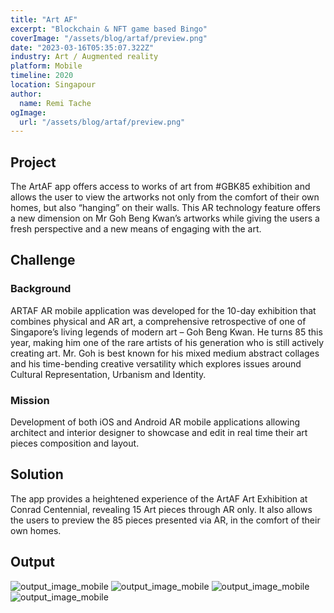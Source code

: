 ```yaml
---
title: "Art AF"
excerpt: "Blockchain & NFT game based Bingo"
coverImage: "/assets/blog/artaf/preview.png"
date: "2023-03-16T05:35:07.322Z"
industry: Art / Augmented reality
platform: Mobile
timeline: 2020
location: Singapour
author:
  name: Remi Tache
ogImage:
  url: "/assets/blog/artaf/preview.png"
---
```


## Project

The ArtAF app offers access to works of art from #GBK85 exhibition and allows the user to view the artworks not only from the comfort of their own homes, but also “hanging” on their walls. This AR technology feature offers a new dimension on Mr Goh Beng Kwan’s artworks while giving the users a fresh perspective and a new means of engaging with the art.

## Challenge

### Background

ARTAF AR mobile application was developed for the 10-day exhibition that combines physical and AR art, a comprehensive retrospective of one of Singapore’s living legends of modern art – Goh Beng Kwan. He turns 85 this year, making him one of the rare artists of his generation who is still actively creating art. Mr. Goh is best known for his mixed medium abstract collages and his time-bending creative versatility which explores issues around Cultural Representation, Urbanism and Identity.

### Mission

Development of both iOS and Android AR mobile applications allowing architect and interior designer to showcase and edit in real time their art pieces composition and layout. 

## Solution

The app provides a heightened experience of the ArtAF Art Exhibition at Conrad Centennial, revealing 15 Art pieces through AR only. It also allows the users to preview the 85 pieces presented via AR, in the comfort of their own homes.

## Output

![output_image_mobile](/assets/blog/artaf/img1.jpg)
![output_image_mobile](/assets/blog/artaf/img2.jpg) 
![output_image_mobile](/assets/blog/artaf/img3.jpg) 
![output_image_mobile](/assets/blog/artaf/img4.jpg)